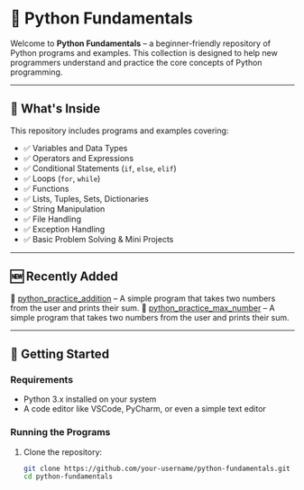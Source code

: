 # 🐍 Python Fundamentals

Welcome to **Python Fundamentals** – a beginner-friendly repository of Python programs and examples. This collection is designed to help new programmers understand and practice the core concepts of Python programming.

---

## 📌 What's Inside

This repository includes programs and examples covering:

- ✅ Variables and Data Types  
- ✅ Operators and Expressions  
- ✅ Conditional Statements (`if`, `else`, `elif`)  
- ✅ Loops (`for`, `while`)  
- ✅ Functions  
- ✅ Lists, Tuples, Sets, Dictionaries  
- ✅ String Manipulation  
- ✅ File Handling  
- ✅ Exception Handling  
- ✅ Basic Problem Solving & Mini Projects  

---

## 🆕 Recently Added

🔸 [python_practice_addition](https://github.com/divya-sharma-28/python-fundamentals/blob/main/BasicPythonPrograms/PythonPracticeAddition.ipynb) – A simple program that takes two numbers from the user and prints their sum.
🔸 [python_practice_max_number](https://github.com/divya-sharma-28/python-fundamentals/blob/main/BasicPythonPrograms/PythonPracticeMaximumNumber.ipynb) – A simple program that takes two numbers from the user and prints their sum.

---

## 🚀 Getting Started

### Requirements
- Python 3.x installed on your system  
- A code editor like VSCode, PyCharm, or even a simple text editor  

### Running the Programs
1. Clone the repository:
   ```bash
   git clone https://github.com/your-username/python-fundamentals.git
   cd python-fundamentals
